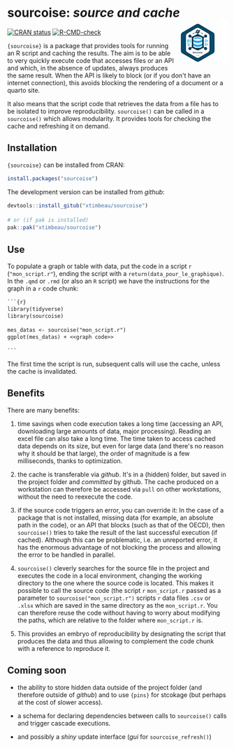 # sourcoise: <em>source and cache</em> <a href="https://xtimbeau.github.io/sourcoise/"><img src="man/figures/logo.png" align="right" height="102" alt="sourcoise website" /></a>

<!-- badges: start -->
[![CRAN status](https://www.r-pkg.org/badges/version/sourcoise)](https://CRAN.R-project.org/package=sourcoise)
[![R-CMD-check](https://github.com/xtimbeau/sourcoise/actions/workflows/R-CMD-check.yaml/badge.svg)](https://github.com/xtimbeau/sourcoise/actions/workflows/R-CMD-check.yaml)
<!-- badges: end -->


`{sourcoise}` is a package that provides tools for running an R script and caching the results. The aim is to be able to very quickly execute code that accesses files or an API and which, in the absence of updates, always produces the same result. When the API is likely to block (or if you don't have an internet connection), this avoids blocking the rendering of a document or a quarto site.

It also means that the script code that retrieves the data from a file has to be isolated to improve reproducibility. `sourcoise()` can be called in a `sourcoise()` which allows modularity. It provides tools for checking the cache and refreshing it on demand.

## Installation

`{sourcoise}` can be installed from CRAN:

```r
install.packages("sourcoise")
```

The development version can be installed from *github*:

```r
devtools::install_gitub("xtimbeau/sourcoise")

# or (if pak is installed)
pak::pak("xtimbeau/sourcoise")
```

## Use

To populate a graph or table with data, put the code in a script `r` (`"mon_script.r"`), ending the script with a `return(data_pour_le_graphique)`.
In the `.qmd` or `.rmd` (or also an `R` script) we have the instructions for the graph in a `r` code chunk:

````qmd
```{r}
library(tidyverse)
library(sourcoise)

mes_datas <- sourcoise("mon_script.r")
ggplot(mes_datas) + <<graph code>>

```
````

The first time the script is run, subsequent calls will use the cache, unless the cache is invalidated.

## Benefits

There are many benefits:

1. time savings when code execution takes a long time (accessing an API, downloading large amounts of data, major processing). Reading an excel file can also take a long time. The time taken to access cached data depends on its size, but even for large data (and there's no reason why it should be that large), the order of magnitude is a few milliseconds, thanks to optimization.

2. the cache is transferable via *github*. It's in a (hidden) folder, but saved in the project folder and *committed* by github. The cache produced on a workstation can therefore be accessed via `pull` on other workstations, without the need to reexecute the code.

3. if the source code triggers an error, you can override it: In the case of a package that is not installed, missing data (for example, an absolute path in the code), or an API that blocks (such as that of the OECD), then `sourcoise()` tries to take the result of the last successful execution (if cached). Although this can be problematic, i.e. an unreported error, it has the enormous advantage of not blocking the process and allowing the error to be handled in parallel.

4. `sourcoise()` cleverly searches for the source file in the project and executes the code in a local environment, changing the working directory to the one where the source code is located. This makes it possible to call the source code (the script `r` `mon_script.r` passed as a parameter to `sourcoise("mon_script.r")` scripts `r` data files `.csv` or `.xlsx` which are saved in the same directory as the `mon_script.r`. You can therefore reuse the code without having to worry about modifying the paths, which are relative to the folder where `mon_script.r` is.

5. This provides an embryo of reproducibility by designating the script that produces the data and thus allowing to complement the code chunk with a reference to reproduce it.

## Coming soon

- the ability to store hidden data outside of the project folder (and therefore outside of *github*) and to use `{pins}` for stcokage (but perhaps at the cost of slower access).

- a schema for declaring dependencies between calls to `sourcoise()` calls and trigger cascade executions.

- and possibly a *shiny* update interface (*gui* for `sourcoise_refresh()`)


